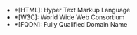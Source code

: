 - *[HTML]: Hyper Text Markup Language
- *[W3C]: World Wide Web Consortium
- *[FQDN]: Fully Qualified Domain Name
